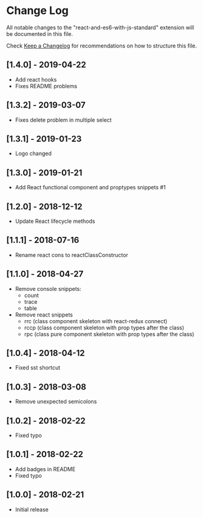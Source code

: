 # Change Log

All notable changes to the "react-and-es6-with-js-standard" extension will be documented in this file.

Check [Keep a Changelog](http://keepachangelog.com/) for recommendations on how to structure this file.

## [1.4.0] - 2019-04-22

- Add react hooks
- Fixes README problems

## [1.3.2] - 2019-03-07

- Fixes delete problem in multiple select

## [1.3.1] - 2019-01-23

- Logo changed

## [1.3.0] - 2019-01-21

- Add React functional component and proptypes snippets #1

## [1.2.0] - 2018-12-12

- Update React lifecycle methods

## [1.1.1] - 2018-07-16

- Rename react cons to reactClassConstructor

## [1.1.0] - 2018-04-27

- Remove console snippets:
  - count
  - trace
  - table
- Remove react snippets
  - rrc (class component skeleton with react-redux connect)
  - rccp (class component skeleton with prop types after the class)
  - rpc (class pure component skeleton with prop types after the class)

## [1.0.4] - 2018-04-12

- Fixed sst shortcut

## [1.0.3] - 2018-03-08

- Remove unexpected semicolons

## [1.0.2] - 2018-02-22

- Fixed typo

## [1.0.1] - 2018-02-22

- Add badges in README
- Fixed typo

## [1.0.0] - 2018-02-21

- Initial release
